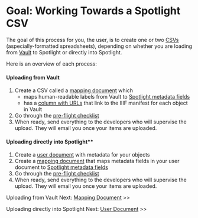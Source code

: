 # Goal: Working Towards a Spotlight CSV

The goal of this process for you, the user, is to create one or two [CSVs](../glossary/README.md#csv) (aspecially-formatted spreadsheets), depending on whether you are loading from [Vault](../glossary/README.md#vault) to Spotlight or directly into Spotlight.

Here is an overview of each process:

#### Uploading from Vault
1. Create a CSV called a [mapping document](../mapping_document) which
   * maps human-readable labels from Vault to [Spotlight metadata fields](../how_solr_indexes_metadata)
   * has a [column with URLs](../the_url_column) that link to the IIIF manifest for each object in Vault
2. Go through the [pre-flight checklist](../pre-flight_checklist)
3. When ready, send everything to the developers who will supervise the upload. They will email you once your items are uploaded.

#### Uploading directly into Spotlight**
1. Create a [user document](../user_document) with metadata for your objects
2. Create a [mapping document](../mapping_document) that maps metadata fields in your user document to [Spotlight metadata fields](../how_solr_indexes_metadata)
3. Go through the [pre-flight checklist](../pre-flight_checklist)
4. When ready, send everything to the developers who will supervise the upload. They will email you once your items are uploaded.

Uploading from Vault
Next: [Mapping Document](../mapping_document) >>

Uploading directly into Spotlight
Next: [User Document](../user_document) >>
